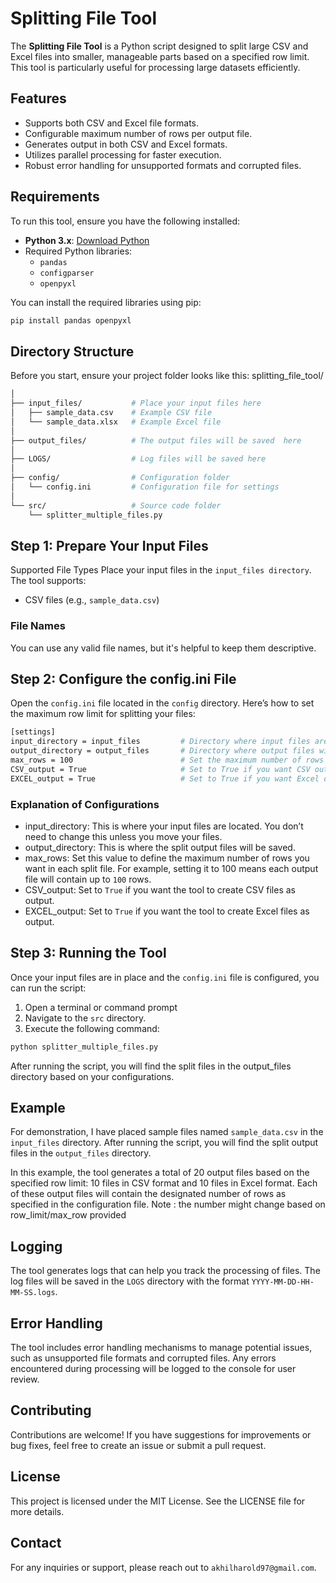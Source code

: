 # Splitting File Tool

The **Splitting File Tool** is a Python script designed to split large CSV and Excel files into smaller, manageable parts based on a specified row limit. This tool is particularly useful for processing large datasets efficiently.

## Features

- Supports both CSV and Excel file formats.
- Configurable maximum number of rows per output file.
- Generates output in both CSV and Excel formats.
- Utilizes parallel processing for faster execution.
- Robust error handling for unsupported formats and corrupted files.

## Requirements

To run this tool, ensure you have the following installed:

- **Python 3.x**: [Download Python](https://www.python.org/downloads/)
- Required Python libraries:
  - `pandas`
  - `configparser`
  - `openpyxl`

You can install the required libraries using pip:

```bash
pip install pandas openpyxl
```
## Directory Structure

Before you start, ensure your project folder looks like this:
splitting_file_tool/ 
```bash
│
├── input_files/           # Place your input files here
│   ├── sample_data.csv    # Example CSV file
│   └── sample_data.xlsx   # Example Excel file
│
├── output_files/          # The output files will be saved  here
│
├── LOGS/                  # Log files will be saved here
│
├── config/                # Configuration folder
│   └── config.ini         # Configuration file for settings
│
└── src/                   # Source code folder
    └── splitter_multiple_files.py
```

## Step 1: Prepare Your Input Files
Supported File Types
Place your input files in the ```input_files directory```. The tool supports:
* CSV files (e.g., ```sample_data.csv```)

### File Names
You can use any valid file names, but it's helpful to keep them descriptive.

## Step 2: Configure the config.ini File
Open the ```config.ini``` file located in the ```config``` directory. Here’s how to set the maximum row limit for splitting your files:
``` bash
[settings]
input_directory = input_files         # Directory where input files are stored
output_directory = output_files       # Directory where output files will be saved
max_rows = 100                        # Set the maximum number of rows per output file
CSV_output = True                     # Set to True if you want CSV outputs
EXCEL_output = True                   # Set to True if you want Excel outputs
```
### Explanation of Configurations
* input_directory: This is where your input files are located. You don’t need to change this unless you move your files.
* output_directory: This is where the split output files will be saved.
* max_rows: Set this value to define the maximum number of rows you want in each split file. For example, setting it to 100 means each output file will contain up to ```100``` rows.
* CSV_output: Set to ```True``` if you want the tool to create CSV files as output.
* EXCEL_output: Set to ```True``` if you want the tool to create Excel files as output.

## Step 3: Running the Tool
Once your input files are in place and the ```config.ini``` file is configured, you can run the script:

1. Open a terminal or command prompt 
2. Navigate to the ```src``` directory.
3. Execute the following command:
``` bash
python splitter_multiple_files.py
```
After running the script, you will find the split files in the output_files directory based on your configurations.
## Example
For demonstration, I have placed sample files named  ```sample_data.csv``` in the ```input_files``` directory. After running the script, you will find the split output files in the ```output_files``` directory.

In this example, the tool generates a total of 20 output files based on the specified row limit: 10 files in CSV format and 10 files in Excel format. Each of these output files will contain the designated number of rows as specified in the configuration file.
Note : the number might change based on row_limit/max_row provided

## Logging
The tool generates logs that can help you track the processing of files. The log files will be saved in the ```LOGS``` directory with the format ```YYYY-MM-DD-HH-MM-SS.logs```.

## Error Handling
The tool includes error handling mechanisms to manage potential issues, such as unsupported file formats and corrupted files. Any errors encountered during processing will be logged to the console for user review.

## Contributing
Contributions are welcome! If you have suggestions for improvements or bug fixes, feel free to create an issue or submit a pull request.

## License
This project is licensed under the MIT License. See the LICENSE file for more details.

## Contact
For any inquiries or support, please reach out to ```akhilharold97@gmail.com```.


